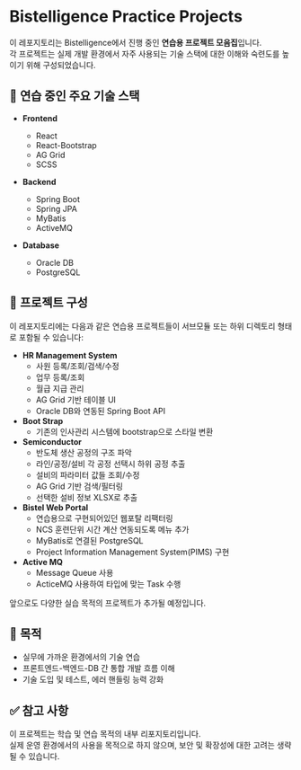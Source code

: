 # Bistelligence Practice Projects

이 레포지토리는 Bistelligence에서 진행 중인 **연습용 프로젝트 모음집**입니다.  
각 프로젝트는 실제 개발 환경에서 자주 사용되는 기술 스택에 대한 이해와 숙련도를 높이기 위해 구성되었습니다.

## 🔧 연습 중인 주요 기술 스택

- **Frontend**
  - React
  - React-Bootstrap
  - AG Grid
  - SCSS

- **Backend**
  - Spring Boot
  - Spring JPA
  - MyBatis
  - ActiveMQ

- **Database**
  - Oracle DB
  - PostgreSQL

## 📁 프로젝트 구성

이 레포지토리에는 다음과 같은 연습용 프로젝트들이 서브모듈 또는 하위 디렉토리 형태로 포함될 수 있습니다:

- **HR Management System**
  - 사원 등록/조회/검색/수정
  - 업무 등록/조회
  - 월급 지급 관리
  - AG Grid 기반 테이블 UI
  - Oracle DB와 연동된 Spring Boot API
- **Boot Strap**
  - 기존의 인사관리 시스템에 bootstrap으로 스타일 변환
- **Semiconductor**
  - 반도체 생산 공정의 구조 파악
  - 라인/공정/설비 각 공정 선택시 하위 공정 추출
  - 설비의 파라미터 값들 조회/수정
  - AG Grid 기반 검색/필터링
  - 선택한 설비 정보 XLSX로 추출
- **Bistel Web Portal**
  - 연습용으로 구현되어있던 웹포탈 리팩터링
  - NCS 훈련단위 시간 계산 연동되도록 메뉴 추가
  - MyBatis로 연결된 PostgreSQL
  - Project Information Management System(PIMS) 구현	
- **Active MQ**
  - Message Queue 사용
  - ActiceMQ 사용하여 타입에 맞는 Task 수행

앞으로도 다양한 실습 목적의 프로젝트가 추가될 예정입니다.

## 🎯 목적

- 실무에 가까운 환경에서의 기술 연습
- 프론트엔드-백엔드-DB 간 통합 개발 흐름 이해
- 기술 도입 및 테스트, 에러 핸들링 능력 강화

## ✅ 참고 사항

이 프로젝트는 학습 및 연습 목적의 내부 리포지토리입니다.  
실제 운영 환경에서의 사용을 목적으로 하지 않으며, 보안 및 확장성에 대한 고려는 생략될 수 있습니다.
